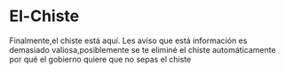 # El-Chiste
Finalmente,el chiste está aquí.
Les aviso que está información es demasiado valiosa,posiblemente se te eliminé el chiste automáticamente por qué el gobierno quiere que no sepas el chiste 
